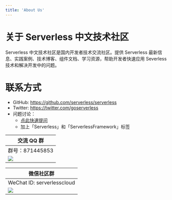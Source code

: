 ```yaml
---
title: 'About Us'
---
```


# 关于 Serverless 中文技术社区

Serverless 中文技术社区是国内开发者技术交流社区。提供 Serverless 最新信息、实践案例、技术博客、组件文档、学习资源，帮助开发者快速应用 Severless 技术和解决开发中的问题。

# 联系方式

- GitHub: <https://github.com/serverless/serverless>
- Twitter: <https://twitter.com/goserverless>
- 问题讨论：
  - [点此快速提问](https://segmentfault.com/t/serverlessframework)
  - 加上「Serverless」和「ServerlessFramework」标签

<div id="qrcode">

| 交流 QQ 群                                                               |
| ------------------------------------------------------------------------ |
| 群号：871445853                                                          |  |
| ![](https://main.qcloudimg.com/raw/47e4a71d8d057e6486625c17d57599a3.jpg) |

| 微信社区群                                                                                                                          |
| ----------------------------------------------------------------------------------------------------------------------------------- |
| WeChat ID: serverlesscloud                                                                                                          |
| ![](https://serverlesscn-1253970226.cos-website.ap-hongkong.myqcloud.com/static/wechat_qrcode-6c112b3032c65503a4b95e7cf9904de8.jpg) |

</div>
